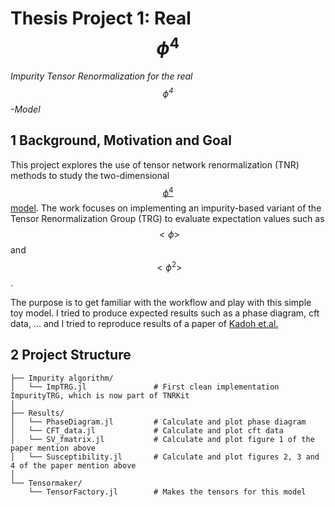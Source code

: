 # Thesis Project 1: Real $$\phi^4$$

*Impurity Tensor Renormalization for the real $$\phi^4$$-Model*

## 1 Background, Motivation and Goal

This project explores the use of tensor network renormalization (TNR) methods to study the two-dimensional [$$\phi^4$$ model](https://en.wikipedia.org/wiki/Quartic_interaction).
The work focuses on implementing an impurity-based variant of the Tensor Renormalization Group (TRG) to evaluate expectation values such as $$<\phi>$$ and $$<\phi^2>$$.

The purpose is to get familiar with the workflow and play with this simple toy model. I tried to produce expected results such as a phase diagram, cft data, ... and I tried to reproduce results of a paper of [Kadoh et.al.](https://arxiv.org/abs/1811.12376)

## 2 Project Structure
```
├── Impurity algorithm/
│   └── ImpTRG.jl               # First clean implementation ImpurityTRG, which is now part of TNRKit
│ 
├── Results/  
│   └── PhaseDiagram.jl         # Calculate and plot phase diagram
│   └── CFT_data.jl             # Calculate and plot cft data
│   └── SV_fmatrix.jl           # Calculate and plot figure 1 of the paper mention above
│   └── Susceptibility.jl       # Calculate and plot figures 2, 3 and 4 of the paper mention above
│                              
└── Tensormaker/                 
    └── TensorFactory.jl        # Makes the tensors for this model
```

